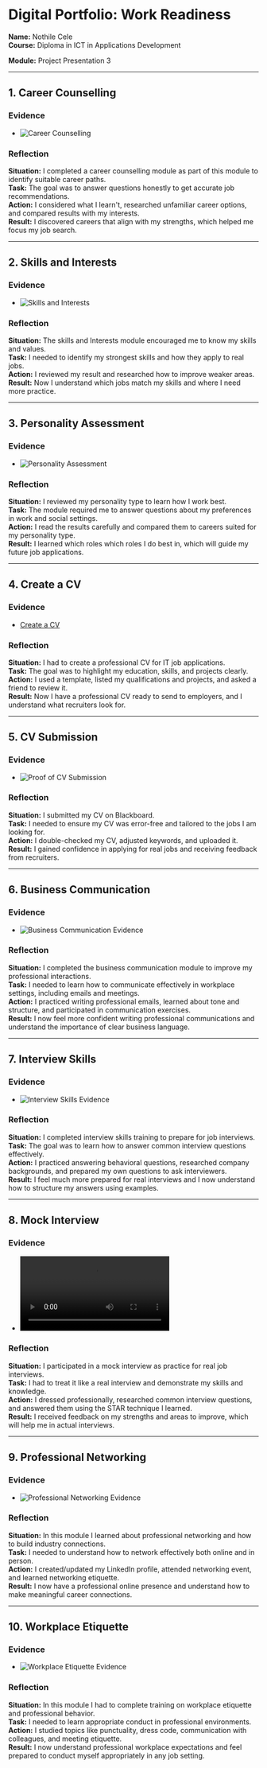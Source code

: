 # Digital Portfolio: Work Readiness  
**Name:** Nothile Cele  
**Course:** Diploma in ICT in Applications Development

**Module:** Project Presentation 3

---

## 1. Career Counselling  
### Evidence  
- ![Career Counselling](careerdevelopment.png) 

### Reflection  
**Situation:** I completed a career counselling module as part of this module to identify suitable career paths.  
**Task:** The goal was to answer questions honestly to get accurate job recommendations.  
**Action:** I considered what I learn't, researched unfamiliar career options, and compared results with my interests.  
**Result:** I discovered careers that align with my strengths, which helped me focus my job search.  

---

## 2. Skills and Interests  
### Evidence  
- ![Skills and Interests](skillsInterests.png) 

### Reflection   
**Situation:** The skills and Interests module encouraged me to know my skills and values.  
**Task:** I needed to identify my strongest skills and how they apply to real jobs.  
**Action:** I reviewed my result and researched how to improve weaker areas.  
**Result:** Now I understand which jobs match my skills and where I need more practice.  

---

## 3. Personality Assessment  
### Evidence  
- ![Personality Assessment](personalityAssessment.png)   

### Reflection   
**Situation:** I reviewed my personality type to learn how I work best.  
**Task:** The module required me to answer questions about my preferences in work and social settings.  
**Action:** I read the results carefully and compared them to careers suited for my personality type.  
**Result:** I learned which roles which roles I do best in, which will guide my future job applications.  

---

## 4. Create a CV  
### Evidence  
- [Create a CV](createCV.png)  

### Reflection 
**Situation:** I had to create a professional CV for IT job applications.  
**Task:** The goal was to highlight my education, skills, and projects clearly.  
**Action:** I used a template, listed my qualifications and projects, and asked a friend to review it.  
**Result:** Now I have a professional CV ready to send to employers, and I understand what recruiters look for.  

---

## 5. CV Submission  
### Evidence  
- ![Proof of CV Submission](cvSubmission.png) 

### Reflection  
**Situation:** I submitted my CV on Blackboard.  
**Task:** I needed to ensure my CV was error-free and tailored to the jobs I am looking for.  
**Action:** I double-checked my CV, adjusted keywords, and uploaded it.  
**Result:** I gained confidence in applying for real jobs and receiving feedback from recruiters.  

---

## 6. Business Communication
### Evidence  
- ![Business Communication Evidence](businessCommunication.png)

### Reflection   
**Situation:** I completed the business communication module to improve my professional interactions.  
**Task:** I needed to learn how to communicate effectively in workplace settings, including emails and meetings.  
**Action:** I practiced writing professional emails, learned about tone and structure, and participated in communication exercises.  
**Result:** I now feel more confident writing professional communications and understand the importance of clear business language.  

---

## 7. Interview Skills
### Evidence  
- ![Interview Skills Evidence](interviewSkills.png)

### Reflection   
**Situation:** I completed interview skills training to prepare for job interviews.  
**Task:** The goal was to learn how to answer common interview questions effectively.  
**Action:** I practiced answering behavioral questions, researched company backgrounds, and prepared my own questions to ask interviewers.  
**Result:** I feel much more prepared for real interviews and I now understand how to structure my answers using examples.  

---

## 8. Mock Interview
### Evidence  
- ![Watch my Mock Interview video](https://www.dropbox.com/scl/fi/nn0e00sruigbev8kxdtvu/MockInterview1-Converted.mkv?rlkey=qp5l802b9db6tbiyo6ftcc4g1&st=0ybtaj95&dl=0)

### Reflection  
**Situation:** I participated in a mock interview as practice for real job interviews.  
**Task:** I had to treat it like a real interview and demonstrate my skills and knowledge.  
**Action:** I dressed professionally, researched common interview questions, and answered them using the STAR technique I learned.  
**Result:** I received feedback on my strengths and areas to improve, which will help me in actual interviews.  

---

## 9. Professional Networking
### Evidence  
- ![Professional Networking Evidence](professionalNetworking.png)

### Reflection   
**Situation:** In this module I learned about professional networking and how to build industry connections.  
**Task:** I needed to understand how to network effectively both online and in person.  
**Action:** I created/updated my LinkedIn profile, attended networking event, and learned networking etiquette.  
**Result:** I now have a professional online presence and understand how to make meaningful career connections.  

---

## 10. Workplace Etiquette
### Evidence  
- ![Workplace Etiquette Evidence](workplaceEtiquette.png)

### Reflection  
**Situation:** In this module I had to complete training on workplace etiquette and professional behavior.  
**Task:** I needed to learn appropriate conduct in professional environments.  
**Action:** I studied topics like punctuality, dress code, communication with colleagues, and meeting etiquette.  
**Result:** I now understand professional workplace expectations and feel prepared to conduct myself appropriately in any job setting.  
